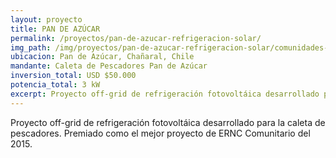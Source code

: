 ```yaml
---
layout: proyecto
title: PAN DE AZÚCAR
permalink: /proyectos/pan-de-azucar-refrigeracion-solar/
img_path: /img/proyectos/pan-de-azucar-refrigeracion-solar/comunidades-aisladas-2.jpg
ubicacion: Pan de Azúcar, Chañaral, Chile
mandante: Caleta de Pescadores Pan de Azúcar
inversion_total: USD $50.000
potencia_total: 3 kW
excerpt: Proyecto off-grid de refrigeración fotovoltáica desarrollado para la caleta de pescadores. Premiado como el mejor proyecto de ERNC Comunitario del 2015.
---
```


Proyecto off-grid de refrigeración fotovoltáica desarrollado para la caleta de pescadores. Premiado como el mejor proyecto de ERNC Comunitario del 2015.

